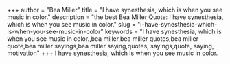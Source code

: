 +++
author = "Bea Miller"
title = "I have synesthesia, which is when you see music in color."
description = "the best Bea Miller Quote: I have synesthesia, which is when you see music in color."
slug = "i-have-synesthesia-which-is-when-you-see-music-in-color"
keywords = "I have synesthesia, which is when you see music in color.,bea miller,bea miller quotes,bea miller quote,bea miller sayings,bea miller saying,quotes, sayings,quote, saying, motivation"
+++
I have synesthesia, which is when you see music in color.
